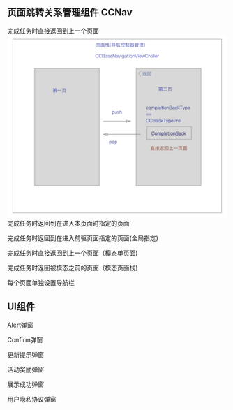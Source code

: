 ## 页面跳转关系管理组件 CCNav

完成任务时直接返回到上一个页面
![image](https://github.com/GuiTom/CCKit/blob/master/doc_images/CCNav_1.png)
完成任务时返回到在进入本页面时指定的页面

完成任务时返回到在进入前驱页面指定的页面(全局指定)

完成任务时直接返回到上一个页面（模态单页面)

完成任务时返回被模态之前的页面（模态页面栈)

每个页面单独设置导航栏

## UI组件

Alert弹窗

Confirm弹窗

更新提示弹窗

活动奖励弹窗

展示成功弹窗

用户隐私协议弹窗

